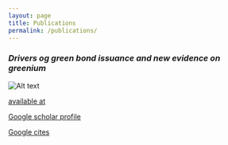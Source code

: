 ```yaml
---
layout: page
title: Publications
permalink: /publications/
--- 
```



### *Drivers og green bond issuance and new evidence on greenium*

![Alt text](https://github.com/petaleks/petreskialeksandar.github.io/blob/6a88e4ad169b3fc48188d2d02f0dd1c4b4edec36/pictures/snapshot_published_premium.jpg?raw=true)
  
[available at](https://link.springer.com/epdf/10.1007/s40822-020-00165-y?sharing_token=rWpwVXirIywfuuOAi8oMMve4RwlQNchNByi7wbcMAY7k1mq_b0hoEYo3c0IUbrman88u4kHSNHCty1DEZPqffZkqRakcNescI9CLqABs_JRa8dWt4bwmcDJbzqhs1VDblDBW-Ji7EfPmOsQ-y__oojT1YFfpq5DgchqRt-EE-8AvWbbDj2BZ4Y4GbwObcGwV)
 

[Google scholar profile](https://scholar.google.com/citations?user=y9xrJXUAAAAJ&hl=en)

[Google cites](https://sites.google.com/view/aleksandar-petreski/home)
